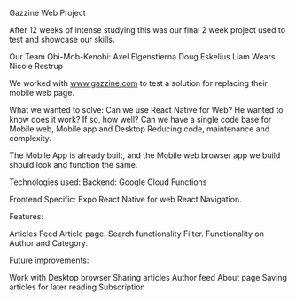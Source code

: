 Gazzine Web Project

After 12 weeks of intense studying this was our final 2 week project used to test and showcase our skills.

Our Team Obi-Mob-Kenobi:
Axel Elgenstierna
Doug Eskelius
Liam Wears
Nicole Restrup

We worked with www.gazzine.com to test a solution for replacing their mobile web page.

What we wanted to solve:
Can we use React Native for Web?
He wanted to know does it work? If so, how well?
Can we have a single code base for Mobile web, Mobile app and Desktop
Reducing code, maintenance and complexity.

The Mobile App is already built, and the Mobile web browser app we build should look and function the same.

Technologies used:
Backend:
Google Cloud Functions

Frontend Specific:
Expo
React Native for web
React Navigation.

Features:

Articles Feed
Article page.
Search functionality
Filter. Functionality on Author and Category.

Future improvements:

Work with Desktop browser
Sharing articles
Author feed
About page
Saving articles for later reading
Subscription

